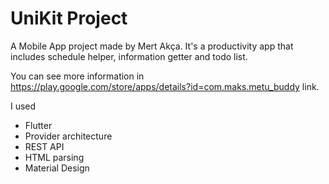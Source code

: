 # UniKit Project

A Mobile App project made by Mert Akça. It's a productivity app that includes schedule helper, information getter and todo list.

You can see more information in https://play.google.com/store/apps/details?id=com.maks.metu_buddy link. 

I used 
* Flutter
* Provider architecture
* REST API
* HTML parsing 
* Material Design
